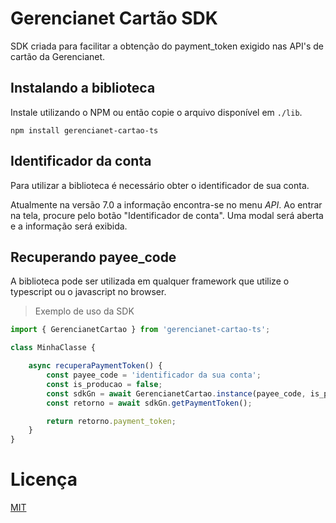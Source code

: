 # Gerencianet Cartão SDK

SDK criada para facilitar a obtenção do payment_token exigido nas API's de cartão da Gerencianet.

## Instalando a biblioteca

Instale utilizando o NPM ou então copie o arquivo disponível em `./lib`.

```npm
npm install gerencianet-cartao-ts
```

## Identificador da conta
Para utilizar a biblioteca é necessário obter o identificador de sua conta.

Atualmente na versão 7.0 a informação encontra-se no menu *API*. Ao entrar na tela, procure pelo botão "Identificador de conta". Uma modal será aberta e a informação será exibida.

## Recuperando payee_code
A biblioteca pode ser utilizada em qualquer framework que utilize o typescript ou o javascript no browser.

> Exemplo de uso da SDK

```ts
import { GerencianetCartao } from 'gerencianet-cartao-ts';

class MinhaClasse {

    async recuperaPaymentToken() {
        const payee_code = 'identificador da sua conta';
        const is_producao = false;
        const sdkGn = await GerencianetCartao.instance(payee_code, is_producao);
        const retorno = await sdkGn.getPaymentToken();

        return retorno.payment_token;
    }
}
```

# Licença
[MIT](https://mit-license.org/)